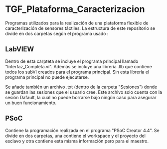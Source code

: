 # TGF_Plataforma_Caracterizacion
Programas utilizados para la realización de una plataforma flexible de caracterización de sensores táctiles. La estructura de este repositorio se divide en dos carpetas según el programa usado :

## LabVIEW
Dentro de esta carpteta se incluye el programa principal llamado "Interfaz_Completa.vi". Además se incluye una librería .llb que contiene todos los subVI creados para el programa principal. Sin esta librería el programa principal no puede ejecutarse. 

Se añade también un archivo .txt (dentro de la carpeta "Sesiones") donde se guardan las sesiones que el usuario cree. Este archivo solo cuenta con la sesión Dafault, la cual no puede borrarse bajo ningún caso para asegurar un buen funcionamiento.

## PSoC
Contiene la programación realizada en el programa "PSoC Creator 4.4". Se divide en dos carpetas, una contiene el workspace y el proyecto del esclavo y otra contiene esta misma información pero para el maestro. 

